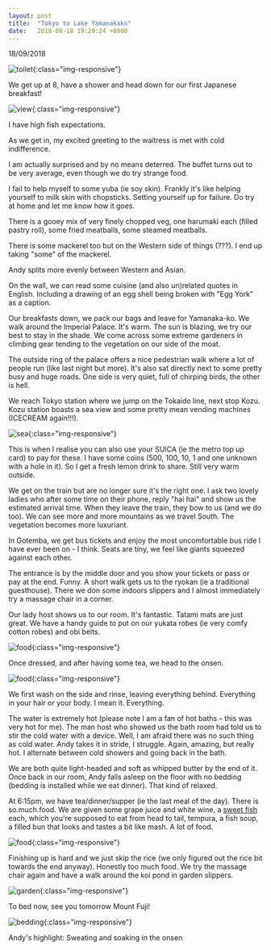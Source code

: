 ```yaml
---
layout: post
title:  "Tokyo to Lake Yamanakako"
date:   2018-09-18 19:29:24 +0900
---
```


18/09/2018

![toilet]({{site.baseurl}}assets/File10.jpg){:class="img-responsive"}

We get up at 8, have a shower and head down for our first Japanese breakfast!

![view]({{site.baseurl}}assets/File9.jpg){:class="img-responsive"}

I have high fish expectations. 

As we get in, my excited greeting to the waitress is met with cold indifference.

I am actually surprised and by no means deterred. 
The buffet turns out to be very average, even though we do try strange food.

I fail to help myself to some yuba (ie soy skin).
Frankly it's like helping yourself to milk skin with chopsticks. 
Setting yourself up for failure. Do try at home and let me know how it goes.

There is a gooey mix of very finely chopped veg, one harumaki each (filled pastry roll), some fried meatballs, some steamed meatballs. 

There is some mackerel too but on the Western side of things (???).
I end up taking "some" of the mackerel.

Andy splits more evenly between Western and Asian.

On the wall, we can read some cuisine (and also un)related quotes in English. 
Including a drawing of an egg shell being broken with "Egg York" as a caption.

Our breakfasts down, we pack our bags and leave for Yamanaka-ko. We walk around the Imperial Palace.
It's warm. The sun is blazing, we try our best to stay in the shade.
We come across some extreme gardeners in climbing gear tending to the vegetation on our side of the moat.

The outside ring of the palace offers a nice pedestrian walk where a lot of people run (like last night but more).
It's also sat directly next to some pretty busy and huge roads. 
One side is very quiet, full of chirping birds, the other is hell.

We reach Tokyo station where we jump on the Tokaido line, next stop Kozu.
Kozu station boasts a sea view and some pretty mean vending machines (ICECREAM again!!!).

![sea]({{site.baseurl}}assets/File11.jpg){:class="img-responsive"}

This is when I realise you can also use your SUICA (ie the metro top up card) to pay for these.
I have some coins (500, 100, 10, 1 and one unknown with a hole in it). 
So I get a fresh lemon drink to share. Still very warm outside.

We get on the train but are no longer sure it's the right one. 
I ask two lovely ladies who after some time on their phone, reply "hai hai" and show us the estimated arrival time.
When they leave the train, they bow to us (and we do too). 
We can see more and more mountains as we travel South. 
The vegetation becomes more luxuriant.

In Gotemba, we get bus tickets and enjoy the most uncomfortable bus ride I have ever been on - I think.
Seats are tiny, we feel like giants squeezed against each other.

The entrance is by the middle door and you show your tickets or pass or pay at the end. Funny.
A short walk gets us to the ryokan (ie a traditional guesthouse). 
There we don some indoors slippers and I almost immediately try a massage chair in a corner.

Our lady host shows us to our room. It's fantastic. 
Tatami mats are just great.
We have a handy guide to put on our yukata robes (ie very comfy cotton robes) and obi belts.

![food]({{site.baseurl}}assets/File12.jpg){:class="img-responsive"}

Once dressed, and after having some tea, we head to the onsen.

![food]({{site.baseurl}}assets/File13.jpg){:class="img-responsive"}

We first wash on the side and rinse, leaving everything behind. 
Everything in your hair or your body. I mean it. Everything.

The water is extremely hot (please note I am a fan of hot baths – this was very hot for me).
The man host who showed us the bath room had told us to stir the cold water with a device.
Well, I am afraid there was no such thing as cold water. Andy takes it in stride, I struggle.
Again, amazing, but really hot. I alternate between cold showers and going back in the bath.

We are both quite light-headed and soft as whipped butter by the end of it.
Once back in our room, Andy falls asleep on the floor with no bedding (bedding is installed while we eat dinner).
That kind of relaxed.

At 6:15pm, we have tea/dinner/supper (ie the last meal of the day). There is so.much.food.
We are given some grape juice and white wine, a [sweet fish](https://en.wikipedia.org/wiki/Ayu) each, which you're supposed to eat from head to tail, tempura, a fish soup, a filled bun that looks and tastes a bit like mash. A lot of food.

![food]({{site.baseurl}}assets/File14.jpg){:class="img-responsive"}

Finishing up is hard and we just skip the rice (we only figured out the rice bit towards the end anyway).
Honestly too much food. We try the massage chair again and have a walk around the koi pond in garden slippers.

![garden]({{site.baseurl}}assets/File15.JPG){:class="img-responsive"}

To bed now, see you tomorrow Mount Fuji!

![bedding]({{site.baseurl}}assets/File16.JPG){:class="img-responsive"}

Andy's highlight: Sweating and soaking in the onsen


